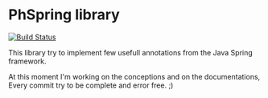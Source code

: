# PhSpring library

[![Build Status](https://api.travis-ci.org/phspring/common.png?branch=master)](https://travis-ci.org/phspring/common)

This library try to implement few usefull annotations from the Java Spring framework.

At this moment I'm working on the conceptions and on the documentations, Every commit try to be complete and error free. ;)